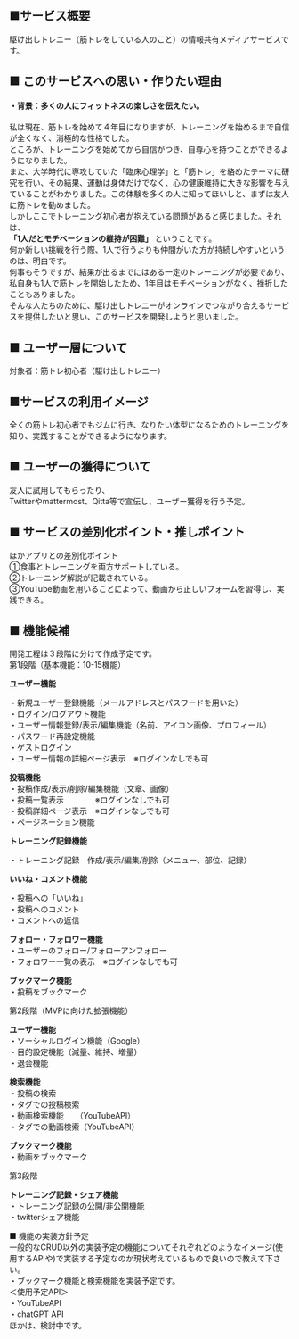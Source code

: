 ## ■サービス概要
駆け出しトレニー（筋トレをしている人のこと）の情報共有メディアサービスです。


## ■ このサービスへの思い・作りたい理由
#### ・背景：多くの人にフィットネスの楽しさを伝えたい。

私は現在、筋トレを始めて４年目になりますが、トレーニングを始めるまで自信が全くなく、消極的な性格でした。<br>
ところが、トレーニングを始めてから自信がつき、自尊心を持つことができるようになりました。<br>
また、大学時代に専攻していた「臨床心理学」と「筋トレ」を絡めたテーマに研究を行い、その結果、運動は身体だけでなく、心の健康維持に大きな影響を与えていることがわかりました。この体験を多くの人に知ってほいしと、まずは友人に筋トレを勧めました。<br>
しかしここでトレーニング初心者が抱えている問題があると感じました。それは、<br>
**「1人だとモチベーションの維持が困難」** ということです。<br>
何か新しい挑戦を行う際、1人で行うよりも仲間がいた方が持続しやすいというのは、明白です。<br>
何事もそうですが、結果が出るまでにはある一定のトレーニングが必要であり、私自身も1人で筋トレを開始したため、1年目はモチベーションがなく、挫折したこともありました。<br>
そんな人たちのために、駆け出しトレニーがオンラインでつながり合えるサービスを提供したいと思い、このサービスを開発しようと思いました。

## ■ ユーザー層について
対象者：筋トレ初心者（駆け出しトレニー）

## ■サービスの利用イメージ
全くの筋トレ初心者でもジムに行き、なりたい体型になるためのトレーニングを知り、実践することができるようになります。<br>

## ■ ユーザーの獲得について
友人に試用してもらったり、<br>
Twitterやmattermost、Qitta等で宣伝し、ユーザー獲得を行う予定。<br>


## ■ サービスの差別化ポイント・推しポイント
ほかアプリとの差別化ポイント<br>
①食事とトレーニングを両方サポートしている。<br>
②トレーニング解説が記載されている。<br>
③YouTube動画を用いることによって、動画から正しいフォームを習得し、実践できる。<br>

## ■ 機能候補
開発工程は３段階に分けて作成予定です。<br>
第1段階（基本機能：10-15機能）<br>

**ユーザー機能<br>**

・新規ユーザー登録機能（メールアドレスとパスワードを用いた）<br>
・ログイン/ログアウト機能<br>
・ユーザー情報登録/表示/編集機能（名前、アイコン画像、プロフィール）<br>
・パスワード再設定機能<br>
・ゲストログイン<br>
・ユーザー情報の詳細ページ表示　※ログインなしでも可<br>

**投稿機能<br>**
・投稿作成/表示/削除/編集機能（文章、画像）<br>
・投稿一覧表示　　　　※ログインなしでも可<br>
・投稿詳細ページ表示　※ログインなしでも可<br>
・ページネーション機能<br>


**トレーニング記録機能<br>**

・トレーニング記録　作成/表示/編集/削除（メニュー、部位、記録）<br>

**いいね・コメント機能<br>**

・投稿への「いいね」<br>
・投稿へのコメント<br>
・コメントへの返信<br>


**フォロー・フォロワー機能<br>**
・ユーザーのフォロー/フォローアンフォロー<br>
・フォロワー一覧の表示　※ログインなしでも可<br>

**ブックマーク機能<br>**
・投稿をブックマーク<br>


第2段階（MVPに向けた拡張機能）<br>

**ユーザー機能<br>**
・ソーシャルログイン機能（Google）<br>
・目的設定機能（減量、維持、増量）<br>
・退会機能<br>

**検索機能<br>**
・投稿の検索<br>
・タグでの投稿検索<br>
・動画検索機能　　（YouTubeAPI）<br>
・タグでの動画検索（YouTubeAPI）<br>

**ブックマーク機能<br>**
・動画をブックマーク<br>

第3段階<br>

**トレーニング記録・シェア機能<br>**
・トレーニング記録の公開/非公開機能<br>
・twitterシェア機能<br>


■ 機能の実装方針予定<br>
一般的なCRUD以外の実装予定の機能についてそれぞれどのようなイメージ(使用するAPIや)で実装する予定なのか現状考えているもので良いので教えて下さい。<br>
・ブックマーク機能と検索機能を実装予定です。<br>
＜使用予定API＞<br>
・YouTubeAPI<br>
・chatGPT API<br>
ほかは、検討中です。<br>
